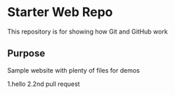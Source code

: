 # Starter Web Repo

This repository is for showing how Git and GitHub work

## Purpose

Sample website with plenty of files for demos

1.hello
2.2nd pull request